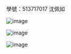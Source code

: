 學號：513717017 沈佩如

![image](https://github.com/user-attachments/assets/c1a29984-a5fe-48a7-99f1-c6a7802d2b43)

![image](https://github.com/user-attachments/assets/8c9c9c47-0c34-4f36-8a8c-cad025059f52)

![image](https://github.com/user-attachments/assets/304ce349-ffe4-416e-9c8a-9d672ccf3d28)

